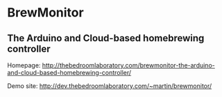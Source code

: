 BrewMonitor
===========

The Arduino and Cloud-based homebrewing controller
------

Homepage: http://thebedroomlaboratory.com/brewmonitor-the-arduino-and-cloud-based-homebrewing-controller/

Demo site: http://dev.thebedroomlaboratory.com/~martin/brewmonitor/

